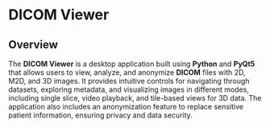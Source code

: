 # DICOM Viewer
## Overview

The **DICOM Viewer** is a desktop application built using **Python** and **PyQt5** that allows users to view, analyze, and anonymize **DICOM** files with 2D, M2D, and 3D images. It provides intuitive controls for navigating through datasets, exploring metadata, and visualizing images in different modes, including single slice, video playback, and tile-based views for 3D data. The application also includes an anonymization feature to replace sensitive patient information, ensuring privacy and data security.
